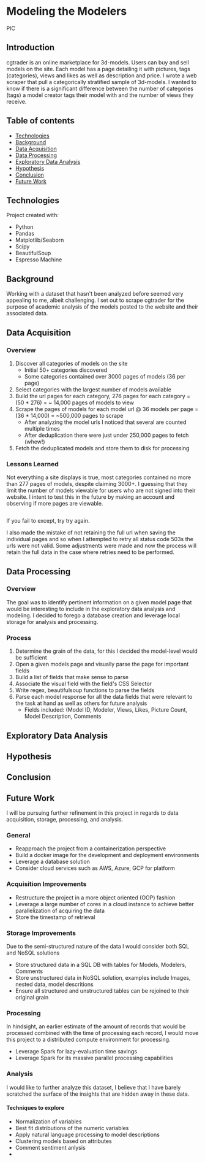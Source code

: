 # Modeling the Modelers

PIC

## Introduction

cgtrader is an online marketplace for 3d-models. Users can buy and sell models on the site. Each model has a page detailing it with pictures, tags (categories), views and likes as well as description and price. I wrote a web scraper that pull a categorically stratified sample of 3d-models. I wanted to know if there is a significant difference between the number of categories (tags) a model creator tags their model with and the number of views they receive.

## Table of contents
* [Technologies](#technologies)
* [Background](#background)
* [Data Acquisition](#data-acquisition)
* [Data Processing](#data-processing)
* [Exploratory Data Analysis](#exploratory-data-analysis)
* [Hypothesis](#hypothesis)
* [Conclusion](#conclusion)
* [Future Work](#future-work)

## Technologies
Project created with:
* Python
* Pandas
* Matplotlib/Seaborn
* Scipy
* BeautifulSoup
* Espresso Machine

## Background

Working with a dataset that hasn't been analyzed before seemed very appealing to me, albeit challenging. I set out to scrape cgtrader for the purpose of academic analysis of the models posted to the website and their associated data. 

## Data Acquisition

### Overview
1. Discover all categories of models on the site
   * Initial 50+ categories discovered
   * Some categories contained over 3000 pages of models (36 per page)
2. Select categories with the largest number of models available
3. Build the url pages for each category, 276 pages for each category = (50 * 276) = ~ 14,000 pages of models to view
4. Scrape the pages of models for each model url @ 36 models per page = (36 * 14,000) = ~500,000 pages to scrape
   * After analyzing the model urls I noticed that several are counted multiple times
   * After deduplication there were just under 250,000 pages to fetch (whew!)
5. Fetch the deduplicated models and store them to disk for processing

### Lessons Learned

Not everything a site displays is true, most categories contained no more than 277 pages of models, despite claiming 3000+. I guessing that they limit the number of models viewable for users who are not signed into their website. I intent to test this in the future by making an account and observing if more pages are viewable.

<img></img>

If you fail to except, try try again.

I also made the mistake of not retaining the full url when saving the individual pages and so when I attempted to retry all status code 503s the urls were not valid. Some adjustments were made and now the process will retain the full data in the case where retries need to be performed.

## Data Processing

### Overview

The goal was to identify pertinent information on a given model page that would be interesting to include in the exploratory data analysis and modeling. I decided to forego a database creation and leverage local storage for analysis and processing.

### Process
1. Determine the grain of the data, for this I decided the model-level would be sufficient
2. Open a given models page and visually parse the page for important fields
3. Build a list of fields that make sense to parse
4. Associate the visual field with the field's CSS Selector
5. Write regex, beautifulsoup functions to parse the fields
6. Parse each model response for all the data fields that were relevant to the task at hand as well as others for future analysis
   * Fields included: (Model ID, Modeler, Views, Likes, Picture Count, Model Description, Comments

## Exploratory Data Analysis



## Hypothesis


## Conclusion




## Future Work

I will be pursuing further refinement in this project in regards to data acquisition, storage, processing, and analysis. 

### General

* Reapproach the project from a containerization perspective
* Build a docker image for the development and deployment environments
* Leverage a database solution
* Consider cloud services such as AWS, Azure, GCP for platform

### Acquisition Improvements

* Restructure the project in a more object oriented (OOP) fashion
* Leverage a large number of cores in a cloud instance to achieve better parallelization of acquiring the data
* Store the timestamp of retrieval

### Storage Improvements

Due to the semi-structured nature of the data I would consider both SQL and NoSQL solutions

* Store structured data in a SQL DB with tables for Models, Modelers, Comments
* Store unstructured data in NoSQL solution, examples include Images, nested data, model descritions
* Ensure all structured and unstructured tables can be rejoined to their original grain

### Processing

In hindsight, an earlier estimate of the amount of records that would be processed combined with the time of processing each record, I would move this project to a distributed compute environment for processing.

* Leverage Spark for lazy-evaluation time savings
* Leverage Spark for its massive parallel processing capabilities

### Analysis

I would like to further analyze this dataset, I believe that I have barely scratched the surface of the insights that are hidden away in these data.

#### Techniques to explore

* Normalization of variables
* Best fit distributions of the numeric variables
* Apply natural language processing to model descriptions
* Clustering models based on attributes
* Comment sentiment anlysis
* 



